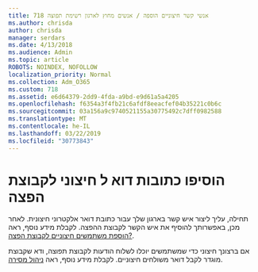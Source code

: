 ```yaml
---
title: 718 אנשי קשר חיצוניים הוספה / אנשים מחוץ לארגון רשימת תפוצה
ms.author: chrisda
author: chrisda
manager: serdars
ms.date: 4/13/2018
ms.audience: Admin
ms.topic: article
ROBOTS: NOINDEX, NOFOLLOW
localization_priority: Normal
ms.collection: Adm_O365
ms.custom: 718
ms.assetid: e6d64379-2dd9-4fda-a9bd-e9d61a5a4205
ms.openlocfilehash: f6354a3f4fb21c6afdf8eeacfef04b35221c0b6c
ms.sourcegitcommit: 03a156a9c9740521155a30775492c7dff0982588
ms.translationtype: MT
ms.contentlocale: he-IL
ms.lasthandoff: 03/22/2019
ms.locfileid: "30773843"
---
```

# <a name="add-external-email-addresses-to-a-distribution-group"></a>הוסיפו כתובות דוא ל חיצוני לקבוצת הפצה

תחילה, עליך ליצור איש קשר בארגון שלך עבור כתובת דואר אלקטרוני חיצונית. לאחר מכן, באפשרותך להוסיף את איש הקשר לקבוצת ההפצה. לקבלת מידע נוסף, ראה [הוספת משתמשים חיצוניים לקבוצת הפצה?](https://support.office.com/client/caa0f310-0bb7-48e3-8ad2-cb358b53bbba).
  
אם ברצונך חיצוני כדי שמשתמשים יוכלו לשלוח הודעות לקבוצת תפוצה, ודא שקבוצת מוגדר לקבל דואר משולחים חיצוניים. לקבלת מידע נוסף, ראה [ניהול מסירה](https://technet.microsoft.com/library/bb124513.aspx#deliverymanagement).
  

